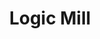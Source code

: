 ---
associated_papers: https://arxiv.org/pdf/2301.00200.pdf
authors: Sebastian Erhardt, Mainak Ghosh, Erik Buunk, Michael E. Rose, Dietmar Harhoff
description: 'Logic Mill is a scalable and openly accessible soft- ware system that
  identifies semantically similar documents within either one domain-specific corpus
  or multi-domain corpora. It uses advanced Natural Language Processing (NLP) techniques
  to generate numerical representations of documents. Currently it leverages a large
  pre-trained language model to generate these document representations. The system
  focuses on scientific publications and patent documents and contains more than 200
  million documents. It is easily accessible via a simple Application Programming
  Interface (API) or via a web interface. Moreover, it is continuously being updated
  and can be extended to text corpora from other domains. '
documentation: https://github.com/max-planck-innovation-competition/logic-mill
last_edit: Fri, 01 Dec 2023 12:21:37 GMT
location: https://logic-mill.net/
slug: logic-mill
tags:
- semantic analysis
title: Logic Mill
uuid: 4a3152a3-ec06-4aa9-b92d-eb12779dfdae
---